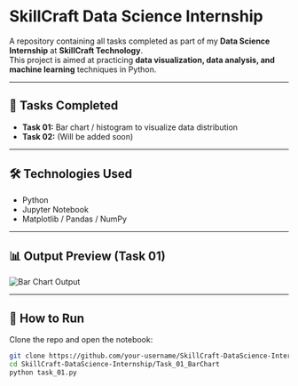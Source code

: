 # SkillCraft Data Science Internship

A repository containing all tasks completed as part of my **Data Science Internship** at **SkillCraft Technology**.  
This project is aimed at practicing **data visualization, data analysis, and machine learning** techniques in Python.

---

## 📌 Tasks Completed
- **Task 01:** Bar chart / histogram to visualize data distribution
- **Task 02:** (Will be added soon)

---


## 🛠 Technologies Used
- Python
- Jupyter Notebook
- Matplotlib / Pandas / NumPy

---

## 📊 Output Preview (Task 01)
![Bar Chart Output](Task_01_BarChart/output_chart.png)

---

## 🚀 How to Run
Clone the repo and open the notebook:
```bash
git clone https://github.com/your-username/SkillCraft-DataScience-Internship.git
cd SkillCraft-DataScience-Internship/Task_01_BarChart
python task_01.py

